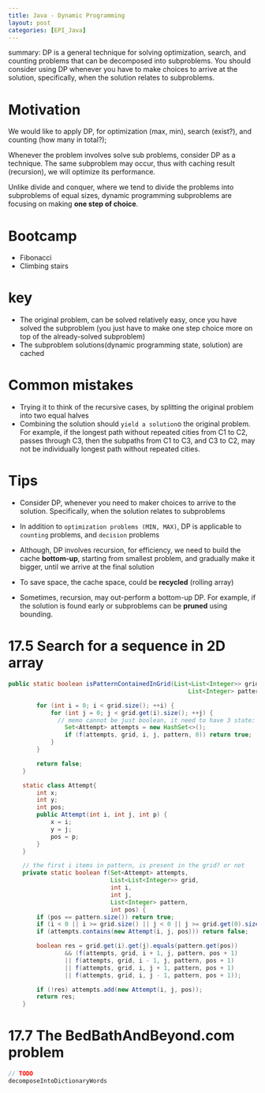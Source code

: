 ```yaml
---
title: Java - Dynamic Programming
layout: post
categories: [EPI_Java]
---
```


summary:  DP is a general technique for solving optimization, search, and counting problems that can be decomposed into subproblems. You should consider using DP whenever you have to make choices to arrive at the solution, specifically, when the solution relates to subproblems.

# Motivation

We would like to apply DP, for optimization (max, min), search (exist?), and counting (how many in total?); 

Whenever the problem involves solve sub problems, consider DP as a technique. The same subproblem may occur, thus with caching result (recursion), we will optimize its performance. 

Unlike divide and conquer, where we tend to divide the problems into subproblems of equal sizes, dynamic programming subproblems are focusing on making **one step of choice**.



# Bootcamp

- Fibonacci 
- Climbing stairs

# key

- The original problem, can be solved relatively easy, once you have solved the subproblem (you just have to make one step choice more on top of the already-solved subproblem)
- The subproblem solutions(dynamic programming state, solution) are cached

# Common mistakes

- Trying it to think of the recursive cases, by splitting the original problem into two equal halves
- Combining the solution should `yield a solution`o the original problem. For example, if the longest path without repeated cities from C1 to C2, passes through C3, then the subpaths from C1 to C3, and C3 to C2, may not be individually longest path without repeated cities. 

# Tips

- Consider DP, whenever you need to maker choices to arrive to the solution. Specifically, when the solution relates to subproblems
- In addition to `optimization problems (MIN, MAX)`, DP is applicable to `counting` problems, and `decision` problems

- Although, DP involves recursion, for efficiency, we need to build the cache **bottom-up**, starting from smallest problem, and gradually make it bigger, until we arrive at the final solution
- To save space, the cache space, could be **recycled** (rolling array)
- Sometimes, recursion, may out-perform a bottom-up DP. For example, if the solution is found early or subproblems can be **pruned** using bounding. 

# 17.5 Search for a sequence in 2D array

```java
public static boolean isPatternContainedInGrid(List<List<Integer>> grid,
                                                   List<Integer> pattern) {

        for (int i = 0; i < grid.size(); ++i) {
            for (int j = 0; j < grid.get(i).size(); ++j) {
              // memo cannot be just boolean, it need to have 3 state: not initialized, success(exist), fail (does not exist)
                Set<Attempt> attempts = new HashSet<>();
                if (f(attempts, grid, i, j, pattern, 0)) return true;
            }
        }

        return false;
    }

    static class Attempt{
        int x;
        int y;
        int pos;
        public Attempt(int i, int j, int p) {
            x = i;
            y = j;
            pos = p;
        }
    }

    // the first i items in pattern, is present in the grid? or not
    private static boolean f(Set<Attempt> attempts,
                             List<List<Integer>> grid,
                             int i,
                             int j,
                             List<Integer> pattern,
                             int pos) {
        if (pos == pattern.size()) return true;
        if (i < 0 || i >= grid.size() || j < 0 || j >= grid.get(0).size()) return false;
        if (attempts.contains(new Attempt(i, j, pos))) return false;

        boolean res = grid.get(i).get(j).equals(pattern.get(pos))
                && (f(attempts, grid, i + 1, j, pattern, pos + 1)
                || f(attempts, grid, i - 1, j, pattern, pos + 1)
                || f(attempts, grid, i, j + 1, pattern, pos + 1)
                || f(attempts, grid, i, j - 1, pattern, pos + 1));

        if (!res) attempts.add(new Attempt(i, j, pos));
        return res;
    }
```

# 17.7 The BedBathAndBeyond.com problem

```java
// TODO
decomposeIntoDictionaryWords
```



